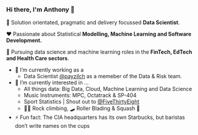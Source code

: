 ### Hi there, I'm Anthony 👋

🔧 Solution orientated, pragmatic and delivery focussed **Data Scientist**. 

❤️ Passionate about Statistical **Modelling, Machine Learning and Software Development.** 

🧮 Pursuing data science and machine learning roles in the **FinTech, EdTech and Health Care sectors**. 

- 🔭 I’m currently working as a
  - Data Scientist [@payzilch]() as a memeber of the Data & Risk team.
- 🌱 I’m currently interested in ... 
  - All things data: Big Data, Cloud, Machine Learning and Data Science
  - Music Instruments: MPC, Octatrack & SP-404
  - Sport Statistics | Shout out to [@FiveThirtyEight](https://twitter.com/FiveThirtyEight)
  - 🧗‍♂️ Rock climbing, 🛹 Roller Blading & Squash 🎾
- ⚡ Fun fact: The CIA headquarters has its own Starbucks, but baristas don’t write names on the cups

